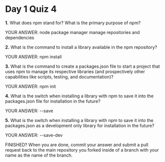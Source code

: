 # Day 1 Quiz 4

**1.** What does npm stand for? What is the primary purpose of npm?

YOUR ANSWER:
node package manager
manage repositories and dependencies


**2.** What is the command to install a library available in the npm repository?

YOUR ANSWER:
npm install


**3.** What is the command to create a packages.json file to start a project that uses npm to manage its respective libraries (and prospectively other capabilities like scripts, testing, and documentation)?

YOUR ANSWER:
npm init


**4.** What is the switch when installing a library with npm to save it into the packages.json file for installation in the future?

YOUR ANSWER:
--save


**5.** What is the switch when installing a library with npm to save it into the packages.json as a development only library for installation in the future?

YOUR ANSWER:
--save-dev

FINISHED? When you are done, commit your answer and submit a pull request back to the main repository you forked inside of a branch with your name as the name of the branch.
